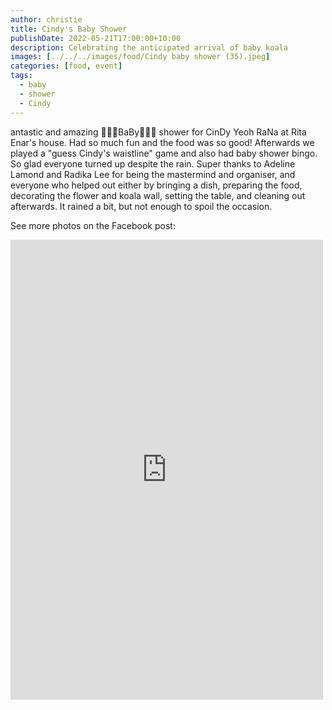 ```yaml
---
author: christie
title: Cindy's Baby Shower
publishDate: 2022-05-21T17:00:00+10:00
description: Celebrating the anticipated arrival of baby koala
images: [../../../images/food/Cindy baby shower (35).jpeg]
categories: [food, event]
tags:
  - baby
  - shower
  - Cindy
---
```


antastic and amazing 🐨🐨🐨BaBy🐨🐨🐨 shower for CinDy Yeoh RaNa at Rita Enar's house. Had so much fun and the food was so good! Afterwards we played a "guess Cindy's waistline" game and also had baby shower bingo. So glad everyone turned up despite the rain. Super thanks to Adeline Lamond and Radika Lee for being the mastermind and organiser, and everyone who helped out either by bringing a dish, preparing the food, decorating the flower and koala wall, setting the table, and cleaning out afterwards. It rained a bit, but not enough to spoil the occasion.

See more photos on the Facebook post:

<iframe src="https://www.facebook.com/plugins/post.php?href=https%3A%2F%2Fwww.facebook.com%2Fchris1.tham%2Fposts%2Fpfbid029vN27HkF7G8PZkrU1GL7vmntADfT4iqd1Mueieuu5UUbKUvGqmLxqcqXhL1HaGPBl&show_text=true&width=500" width="500" height="736" style="border:none;overflow:hidden" scrolling="no" frameborder="0" allowfullscreen="true" allow="autoplay; clipboard-write; encrypted-media; picture-in-picture; web-share"></iframe>
